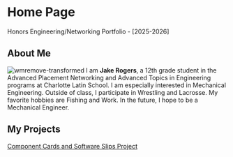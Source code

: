 # Home Page
Honors Engineering/Networking Portfolio - [2025-2026]
## About Me
![wmremove-transformed](https://github.com/user-attachments/assets/97788b9d-e0ff-4f68-86cb-0c3a9b534ebc)
I am **Jake Rogers**, a 12th grade student in the Advanced Placement
Networking and Advanced Topics in Engineering programs at Charlotte Latin School. I am especially
interested in Mechanical Engineering. Outside of class, I participate in
Wrestling and Lacrosse. My favorite hobbies are Fishing and Work. In the
future, I hope to be a Mechanical Engineer.


[Component Cards and Software Slips Project]: https://jreng-cls.github.io/Rogers-Jake-portfolio/Component%20Cards%20and%20Software%20Slips

## My Projects
[Component Cards and Software Slips Project] 
